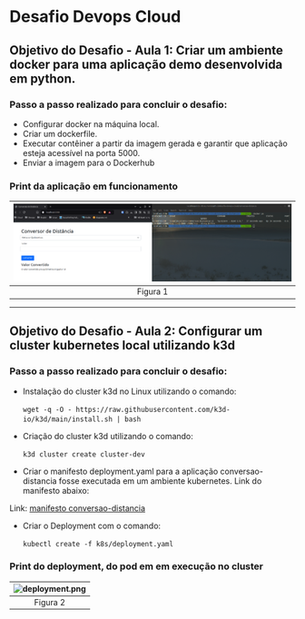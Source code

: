 # Desafio Devops Cloud

## Objetivo do Desafio - Aula 1: Criar um ambiente docker para uma aplicação demo desenvolvida em python.

### Passo a passo realizado para concluir o desafio:

- Configurar docker na máquina local.
- Criar um dockerfile.
- Executar contêiner a partir da imagem gerada e garantir que aplicação esteja acessível na porta 5000.
- Enviar a imagem para o Dockerhub

### Print da aplicação em funcionamento

| ![conversao-distancia.png](/conversao-distancia/images/conversao-distancia.png) |
|:-----------------------------:|
| Figura 1 |

-----

## Objetivo do Desafio - Aula 2: Configurar um cluster kubernetes local utilizando k3d

### Passo a passo realizado para concluir o desafio:

- Instalação do cluster k3d no Linux utilizando o comando:

  ``` wget -q -O - https://raw.githubusercontent.com/k3d-io/k3d/main/install.sh | bash ```

- Criação do cluster k3d utilizando o comando:

  ``` k3d cluster create cluster-dev ```

- Criar o manifesto deployment.yaml para a aplicação conversao-distancia fosse executada em um ambiente kubernetes. Link do manifesto abaixo:

 Link: [manifesto conversao-distancia](https://github.com/leopoldocardoso/desafio-devops-cloud/tree/main/k8s)

- Criar o Deployment com o comando:

  ``` kubectl create -f k8s/deployment.yaml ```

### Print do deployment, do pod em em execução no cluster

| ![deployment.png](/conversao-distancia/images/deployment.png) |
|:-----------------------------:|
| Figura 2 |